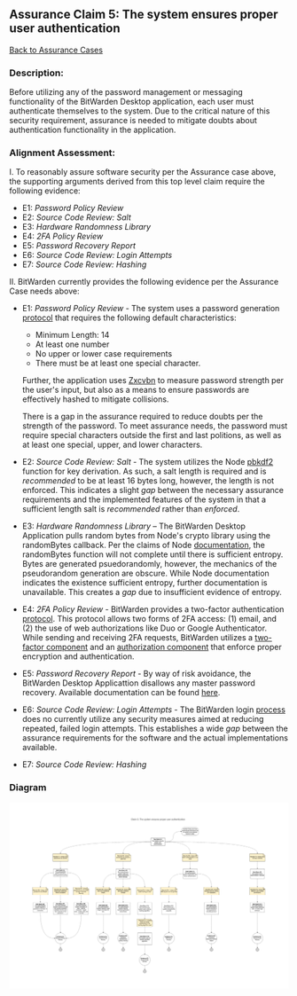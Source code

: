 ## Assurance Claim 5: The system ensures proper user authentication

[Back to Assurance Cases](https://github.com/DoctorEww/software-assurance/blob/main/AssuranceCases.md)

### Description:

Before utilizing any of the password management or messaging functionality of the BitWarden Desktop application, each user must authenticate themselves to the system. Due to the critical nature of this security requirement, assurance is needed to mitigate doubts about authentication functionality in the application. 

### Alignment Assessment:

I. To reasonably assure software security per the Assurance case above, the supporting arguments derived from this top level claim require the following evidence:

* E1: *Password Policy Review*
* E2: *Source Code Review: Salt*
* E3: *Hardware Randomness Library*
* E4: *2FA Policy Review*
* E5: *Password Recovery Report*
* E6: *Source Code Review: Login Attempts*
* E7: *Source Code Review: Hashing*

II. BitWarden currently provides the following evidence per the Assurance Case needs above:

* E1: *Password Policy Review* - The system uses a password generation [protocol](https://github.com/bitwarden/jslib/blob/cb00604617a3d38fb450d900dbdf63b636ae01f6/common/src/services/passwordGeneration.service.ts#L204) that requires the following default characteristics:
  * Minimum Length: 14
  * At least one number
  * No upper or lower case requirements
  * There must be at least one special character.

  Further, the application uses [Zxcvbn](https://github.com/dropbox/zxcvbn) to measure password strength per the user's input, but also as a means to ensure passwords are effectively hashed to mitigate collisions. 
  
  There is a gap in the assurance required to reduce doubts per the strength of the password. To meet assurance needs, the password must require special characters outside the first and last politions, as well as at least one special, upper, and lower characters.
* E2: *Source Code Review: Salt* - The system utilizes the Node [pbkdf2](https://nodejs.org/api/crypto.html#crypto_crypto_pbkdf2_password_salt_iterations_keylen_digest_callback) function for key derivation. As such, a salt length is required and is *recommended* to be at least 16 bytes long, however, the length is not enforced. This indicates a slight *gap* between the necessary assurance requirements and the implemented features of the system in that a sufficient length salt is *recommended* rather than *enforced*.
* E3: *Hardware Randomness Library* – The BitWarden Desktop Application pulls random bytes from Node's crypto library using the randomBytes callback. Per the claims of Node [documentation](https://nodejs.org/api/crypto.html#crypto_crypto_randombytes_size_callback), the randomBytes function will not complete until there is sufficient entropy. Bytes are generated psuedorandomly, however, the mechanics of the pseudorandom generation are obscure. While Node documentation indicates the existence sufficient entropy, further documentation is unavailable. This creates a *gap* due to insufficient evidence of entropy.
* E4: *2FA Policy Review* - BitWarden provides a two-factor authentication [protocol](https://github.com/bitwarden/jslib/blob/cb00604617a3d38fb450d900dbdf63b636ae01f6/angular/src/components/two-factor.component.ts). This protocol allows two forms of 2FA access: (1) email, and (2) the use of web authorizations like Duo or Google Authenticator. While sending and receiving 2FA requests, BitWarden utilizes a [two-factor component](https://github.com/bitwarden/jslib/blob/cb00604617a3d38fb450d900dbdf63b636ae01f6/angular/src/components/two-factor.component.ts) and an [authorization component](https://github.com/bitwarden/jslib/blob/cb00604617a3d38fb450d900dbdf63b636ae01f6/common/src/services/auth.service.ts#L79) that enforce proper encryption and authentication.
* E5: *Password Recovery Report* - By way of risk avoidance, the BitWarden Desktop Applicattion disallows any master password recovery. Available documentation can be found [here](https://github.com/bitwarden/desktop/blob/004f18e04d62155327236ed74ed3554914404bb7/src/locales/en_IN/messages.json).
* E6: *Source Code Review: Login Attempts* - The BitWarden login [process](https://github.com/bitwarden/jslib/blob/16e998e66495a159df3678202c75c6eb035864ff/angular/src/components/login.component.ts) does no currently utilize any security measures aimed at reducing repeated, failed login attempts. This establishes a wide *gap* between the assurance requirements for the software and the actual implementations available. 
* E7: *Source Code Review: Hashing*

### Diagram

![](https://github.com/DoctorEww/software-assurance/blob/main/AssuranceCase/UserAuth/AuthenticationV3.jpg)
